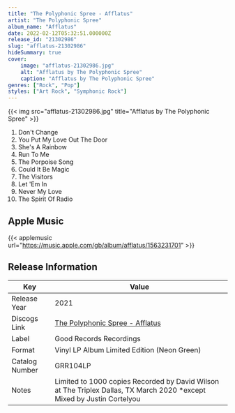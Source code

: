 ```yaml
---
title: "The Polyphonic Spree - Afflatus"
artist: "The Polyphonic Spree"
album_name: "Afflatus"
date: 2022-02-12T05:32:51.000000Z
release_id: "21302986"
slug: "afflatus-21302986"
hideSummary: true
cover:
    image: "afflatus-21302986.jpg"
    alt: "Afflatus by The Polyphonic Spree"
    caption: "Afflatus by The Polyphonic Spree"
genres: ["Rock", "Pop"]
styles: ["Art Rock", "Symphonic Rock"]
---
```


{{< img src="afflatus-21302986.jpg" title="Afflatus by The Polyphonic Spree" >}}

<!-- section break -->

1. Don't Change
2. You Put My Love Out The Door
3. She's A Rainbow
4. Run To Me
5. The Porpoise Song
6. Could It Be Magic
7. The Visitors
8. Let 'Em In
9. Never My Love
10. The Spirit Of Radio

<!-- section break -->




## Apple Music
{{< applemusic url="https://music.apple.com/gb/album/afflatus/1563231701" >}}






## Release Information
|  Key           | Value                                                |
| ---------------| ---------------------------------------------------- |
| Release Year   | 2021                                   |
| Discogs Link   | [The Polyphonic Spree - Afflatus](https://www.discogs.com/release/21302986-The-Polyphonic-Spree-Afflatus) |
| Label          | Good Records Recordings |
| Format         | Vinyl LP Album Limited Edition (Neon Green) |
| Catalog Number | GRR104LP |
| Notes | Limited to 1000 copies  Recorded by David Wilson at The Triplex Dallas, TX March 2020 *except Mixed by Justin Cortelyou |
